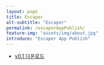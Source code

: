 ```yaml
---
layout: page
title: Escaper
alt-subtitle: "Escaper"
permalink: /escaperAppPublish/
feature-img: "assets/img/about.jpg"
introduce: "Escaper App Publish"
---
```


<!doctype html>
<html lang="en">
<head>
<meta charset="UTF-8">
<title>다운로드</title>
</head>
<body>
<ul>
<li><a href="itms-services://?action=download-manifest&url=https://dl.dropboxusercontent.com/s/1mr6h2sgg8v5bmm/manifest.plist">v0.1 다운로드</a></li>
</ul>
</body>
</html>